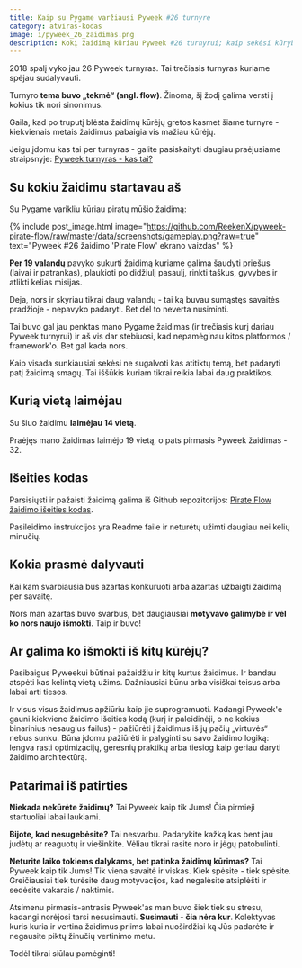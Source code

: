 ```yaml
---
title: Kaip su Pygame varžiausi Pyweek #26 turnyre
category: atviras-kodas
image: i/pyweek_26_zaidimas.png
description: Kokį žaidimą kūriau Pyweek #26 turnyrui; kaip sekėsi kūryba ir kas buvo sunkiausia; kokią vietą laimėjau Pyweek 26 turnyre ir kaip galite Jūs varžytis žaidimų kūrime.
---
```


2018 spalį vyko jau 26 Pyweek turnyras. Tai trečiasis turnyras kuriame spėjau sudalyvauti.

Turnyro **tema buvo „tekmė“ (angl. flow)**. Žinoma, šį žodį galima versti į kokius tik nori sinonimus.

Gaila, kad po truputį blėsta žaidimų kūrėjų gretos kasmet šiame turnyre - kiekvienais metais žaidimus pabaigia vis mažiau kūrėjų.

Jeigu įdomu kas tai per turnyras - galite pasiskaityti daugiau praėjusiame straipsnyje: [Pyweek turnyras - kas tai?](/zaidimu-kurimas/pyweek-turnyras-kas-tai)

## Su kokiu žaidimu startavau aš

Su Pygame varikliu kūriau piratų mūšio žaidimą:

{% include post_image.html image="https://github.com/ReekenX/pyweek-pirate-flow/raw/master/data/screenshots/gameplay.png?raw=true" text="Pyweek #26 žaidimo 'Pirate Flow' ekrano vaizdas" %}

**Per 19 valandų** pavyko sukurti žaidimą kuriame galima šaudyti priešus (laivai ir patrankas), plaukioti po didžiulį pasaulį, rinkti taškus, gyvybes ir atlikti kelias misijas.

Deja, nors ir skyriau tikrai daug valandų - tai ką buvau sumąstęs savaitės pradžioje - nepavyko padaryti. Bet dėl to neverta nusiminti.

Tai buvo gal jau penktas mano Pygame žaidimas (ir trečiasis kurį dariau Pyweek turnyrui) ir aš vis dar stebiuosi, kad nepamėginau kitos platformos / framework'o. Bet gal kada nors.

Kaip visada sunkiausiai sekėsi ne sugalvoti kas atitiktų temą, bet padaryti patį žaidimą smagų. Tai iššūkis kuriam tikrai reikia labai daug praktikos.

## Kurią vietą laimėjau

Su šiuo žaidimu **laimėjau 14 vietą**.

Praėjęs mano žaidimas laimėjo 19 vietą, o pats pirmasis Pyweek žaidimas - 32.

## Išeities kodas

Parsisiųsti ir pažaisti žaidimą galima iš Github repozitorijos: [Pirate Flow žaidimo išeities kodas](https://github.com/ReekenX/pyweek-pirate-flow).

Pasileidimo instrukcijos yra Readme faile ir neturėtų užimti daugiau nei kelių minučių.

## Kokia prasmė dalyvauti

Kai kam svarbiausia bus azartas konkuruoti arba azartas užbaigti žaidimą per savaitę.

Nors man azartas buvo svarbus, bet daugiausiai **motyvavo galimybė ir vėl ko nors naujo išmokti**. Taip ir buvo!

## Ar galima ko išmokti iš kitų kūrėjų?

Pasibaigus Pyweekui būtinai pažaidžiu ir kitų kurtus žaidimus. Ir bandau atspėti kas kelintą vietą užims. Dažniausiai būnu arba visiškai teisus arba labai arti tiesos.

Ir visus visus žaidimus apžiūriu kaip jie suprogramuoti. Kadangi Pyweek'e gauni kiekvieno žaidimo išeities kodą (kurį ir paleidinėji, o ne kokius binarinius nesaugius failus) - pažiūrėti į žaidimus iš jų pačių „virtuvės“ nebus sunku. Būna įdomu pažiūrėti ir palyginti su savo žaidimo logiką: lengva rasti optimizacijų, geresnių praktikų arba tiesiog kaip geriau daryti žaidimo architektūrą.

## Patarimai iš patirties

**Niekada nekūrėte žaidimų?** Tai Pyweek kaip tik Jums! Čia pirmieji startuoliai labai laukiami.

**Bijote, kad nesugebėsite?** Tai nesvarbu. Padarykite kažką kas bent jau judėtų ar reaguotų ir viešinkite. Vėliau tikrai rasite noro ir jėgų patobulinti.

**Neturite laiko tokiems dalykams, bet patinka žaidimų kūrimas?** Tai Pyweek kaip tik Jums! Tik viena savaitė ir viskas. Kiek spėsite - tiek spėsite. Greičiausiai tiek turėsite daug motyvacijos, kad negalėsite atsiplėšti ir sedėsite vakarais / naktimis.

Atsimenu pirmasis-antrasis Pyweek'as man buvo šiek tiek su stresu, kadangi norėjosi tarsi nesusimauti. **Susimauti - čia nėra kur**. Kolektyvas kuris kuria ir vertina žaidimus priims labai nuoširdžiai ką Jūs padarėte ir negausite piktų žinučių vertinimo metu.

Todėl tikrai siūlau pamėginti!